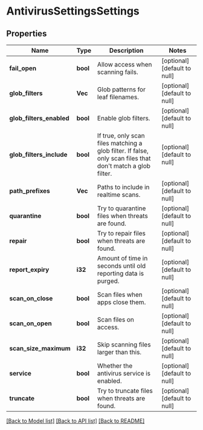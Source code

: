 # AntivirusSettingsSettings

## Properties
Name | Type | Description | Notes
------------ | ------------- | ------------- | -------------
**fail_open** | **bool** | Allow access when scanning fails. | [optional] [default to null]
**glob_filters** | **Vec<String>** | Glob patterns for leaf filenames. | [optional] [default to null]
**glob_filters_enabled** | **bool** | Enable glob filters. | [optional] [default to null]
**glob_filters_include** | **bool** | If true, only scan files matching a glob filter. If false, only scan files that don&#39;t match a glob filter. | [optional] [default to null]
**path_prefixes** | **Vec<String>** | Paths to include in realtime scans. | [optional] [default to null]
**quarantine** | **bool** | Try to quarantine files when threats are found. | [optional] [default to null]
**repair** | **bool** | Try to repair files when threats are found. | [optional] [default to null]
**report_expiry** | **i32** | Amount of time in seconds until old reporting data is purged. | [optional] [default to null]
**scan_on_close** | **bool** | Scan files when apps close them. | [optional] [default to null]
**scan_on_open** | **bool** | Scan files on access. | [optional] [default to null]
**scan_size_maximum** | **i32** | Skip scanning files larger than this. | [optional] [default to null]
**service** | **bool** | Whether the antivirus service is enabled. | [optional] [default to null]
**truncate** | **bool** | Try to truncate files when threats are found. | [optional] [default to null]

[[Back to Model list]](../README.md#documentation-for-models) [[Back to API list]](../README.md#documentation-for-api-endpoints) [[Back to README]](../README.md)



